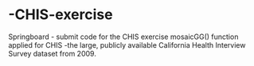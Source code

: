 # -CHIS-exercise
Springboard - submit code for the CHIS exercise
mosaicGG() function applied for CHIS -the large, publicly available California Health Interview Survey dataset from 2009. 
